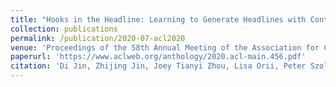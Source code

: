 ```yaml
---
title: "Hooks in the Headline: Learning to Generate Headlines with Controlled Styles"
collection: publications
permalink: /publication/2020-07-acl2020
venue: 'Proceedings of the 58th Annual Meeting of the Association for Computational Linguistics'
paperurl: 'https://www.aclweb.org/anthology/2020.acl-main.456.pdf'
citation: 'Di Jin, Zhijing Jin, Joey Tianyi Zhou, Lisa Orii, Peter Szolovits. (2020). Hooks in the Headline: Learning to Generate Headlines with Controlled Styles. <i>arXiv preprint arXiv:2004.01980.</i>'
---
```

